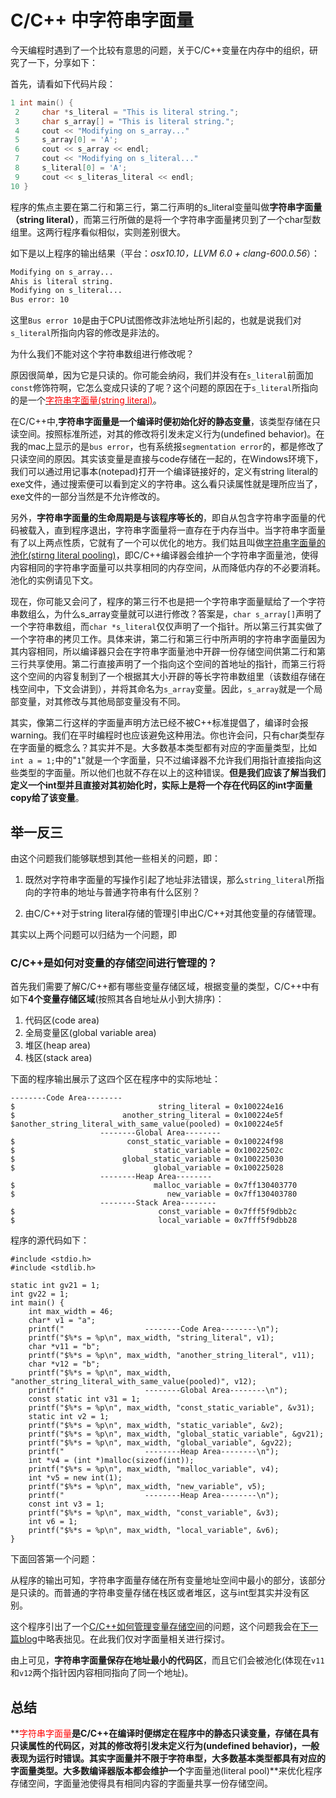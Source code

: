 # C/C++ 中字符串字面量

今天编程时遇到了一个比较有意思的问题，关于C/C++变量在内存中的组织，研究了一下，分享如下：

首先，请看如下代码片段：

```c
1 int main() {
 2     char *s_literal = "This is literal string.";
 3     char s_array[] = "This is literal string.";
 4     cout << "Modifying on s_array..."
 5     s_array[0] = 'A';
 6     cout << s_array << endl;
 7     cout << "Modifying on s_literal..."
 8     s_literal[0] = 'A';
 9     cout << s_literas_literal << endl;
10 }
```

程序的焦点主要在第二行和第三行，第二行声明的s_literal变量叫做**字符串字面量（string literal）**，而第三行所做的是将一个字符串字面量拷贝到了一个char型数组里。这两行程序看似相似，实则差别很大。

如下是以上程序的输出结果（平台：_osx10.10，LLVM 6.0 + clang-600.0.56_）：

```sh
Modifying on s_array...
Ahis is literal string.
Modifying on s_literal...
Bus error: 10
```

这里`Bus error 10`是由于CPU试图修改非法地址所引起的，也就是说我们对`s_literal`所指向内容的修改是非法的。

为什么我们不能对这个字符串数组进行修改呢？

原因很简单，因为它是只读的。你可能会纳闷，我们并没有在`s_literal`前面加`const`修饰符啊，它怎么变成只读的了呢？这个问题的原因在于`s_literal`所指向的是一个[<font color="red">字符串字面量(string literal)</font>](https://en.wikipedia.org/wiki/String_literal)。

在C/C++中,**字符串字面量是一个编译时便初始化好的静态变量**，该类型存储在只读空间。按照标准所述，对其的修改将引发未定义行为(undefined behavior)。在我的mac上显示的是`bus error`，也有系统报`segmentation error`的，都是修改了只读空间的原因。其实该变量是直接与code存储在一起的，在Windows环境下，我们可以通过用记事本(notepad)打开一个编译链接好的，定义有string literal的exe文件，通过搜索便可以看到定义的字符串。这么看只读属性就是理所应当了，exe文件的一部分当然是不允许修改的。

另外，**字符串字面量的生命周期是与该程序等长的**，即自从包含字符串字面量的代码被载入，直到程序退出，字符串字面量将一直存在于内存当中。当字符串字面量有了以上两点性质，它就有了一个可以优化的地方。我们姑且叫做[字符串字面量的池化(stirng literal pooling)](https://en.wikipedia.org/wiki/Literal_pool)，即C/C++编译器会维护一个字符串字面量池，使得内容相同的字符串字面量可以共享相同的内存空间，从而降低内存的不必要消耗。池化的实例请见下文。

现在，你可能又会问了，程序的第三行不也是把一个字符串字面量赋给了一个字符串数组么，为什么s_array变量就可以进行修改？答案是，`char s_array[]`声明了一个字符串数组，而`char *s_literal`仅仅声明了一个指针。所以第三行其实做了一个字符串的拷贝工作。具体来讲，第二行和第三行中所声明的字符串字面量因为其内容相同，所以编译器只会在字符串字面量池中开辟一份存储空间供第二行和第三行共享使用。第二行直接声明了一个指向这个空间的首地址的指针，而第三行将这个空间的内容复制到了一个根据其大小开辟的等长字符串数组里（该数组存储在栈空间中，下文会讲到），并将其命名为`s_array`变量。因此，`s_array`就是一个局部变量，对其修改与其他局部变量没有不同。

其实，像第二行这样的字面量声明方法已经不被C++标准提倡了，编译时会报warning。我们在平时编程时也应该避免这种用法。你也许会问，只有char类型存在字面量的概念么？其实并不是。大多数基本类型都有对应的字面量类型，比如`int a = 1;`中的"`1`"就是一个字面量，只不过编译器不允许我们用指针直接指向这些类型的字面量。所以他们也就不存在以上的这种错误。**但是我们应该了解当我们定义一个int型并且直接对其初始化时，实际上是将一个存在代码区的int字面量copy给了该变量**。

## 举一反三

由这个问题我们能够联想到其他一些相关的问题，即：

1.  既然对字符串字面量的写操作引起了地址非法错误，那么`string_literal`所指向的字符串的地址与普通字符串有什么区别？

2.  由C/C++对于string literal存储的管理引申出C/C++对其他变量的存储管理。

其实以上两个问题可以归结为一个问题，即

### C/C++是如何对变量的存储空间进行管理的？

首先我们需要了解C/C++都有哪些变量存储区域，根据变量的类型，C/C++中有如下**4个变量存储区域**(按照其各自地址从小到大排序)：

1.  代码区(code area)
2.  全局变量区(global variable area)
3.  堆区(heap area)
4.  栈区(stack area)

下面的程序输出展示了这四个区在程序中的实际地址：

```language-bash
--------Code Area--------
$                                string_literal = 0x100224e16
$                        another_string_literal = 0x100224e5f
$another_string_literal_with_same_value(pooled) = 0x100224e5f
                    --------Global Area--------
$                         const_static_variable = 0x100224f98
$                               static_variable = 0x10022502c
$                        global_static_variable = 0x100225030
$                               global_variable = 0x100225028
                    --------Heap Area--------
$                               malloc_variable = 0x7ff130403770
$                                  new_variable = 0x7ff130403780
                    --------Stack Area--------
$                                const_variable = 0x7fff5f9dbb2c
$                                local_variable = 0x7fff5f9dbb28
```

程序的源代码如下：

```language-c--
#include <stdio.h>
#include <stdlib.h>

static int gv21 = 1;
int gv22 = 1;
int main() {
    int max_width = 46;
    char* v1 = "a";
    printf("                  --------Code Area--------\n");
    printf("$%*s = %p\n", max_width, "string_literal", v1);
    char *v11 = "b";
    printf("$%*s = %p\n", max_width, "another_string_literal", v11);
    char *v12 = "b";
    printf("$%*s = %p\n", max_width, "another_string_literal_with_same_value(pooled)", v12);
    printf("                  --------Global Area--------\n");
    const static int v31 = 1;
    printf("$%*s = %p\n", max_width, "const_static_variable", &v31);
    static int v2 = 1;
    printf("$%*s = %p\n", max_width, "static_variable", &v2);
    printf("$%*s = %p\n", max_width, "global_static_variable", &gv21);
    printf("$%*s = %p\n", max_width, "global_variable", &gv22);
    printf("                  --------Heap Area--------\n");
    int *v4 = (int *)malloc(sizeof(int));
    printf("$%*s = %p\n", max_width, "malloc_variable", v4);
    int *v5 = new int(1);
    printf("$%*s = %p\n", max_width, "new_variable", v5);
    printf("                  --------Heap Area--------\n");
    const int v3 = 1;
    printf("$%*s = %p\n", max_width, "const_variable", &v3);
    int v6 = 1;
    printf("$%*s = %p\n", max_width, "local_variable", &v6);
}
```

下面回答第一个问题：

从程序的输出可知，字符串字面量存储在所有变量地址空间中最小的部分，该部分是只读的。而普通的字符串变量存储在栈区或者堆区，这与int型其实并没有区别。

这个程序引出了一个[C/C++如何管理变量存储空间](/How_C_CPP_Manage_Variable_Storage.html)的问题，这个问题我会在[下一篇blog](/How_C_CPP_Manage_Variable_Storage.html)中略表拙见。在此我们仅对字面量相关进行探讨。

由上可见，**字符串字面量保存在地址最小的代码区**，而且它们会被池化(体现在`v11`和`v12`两个指针因内容相同指向了同一个地址)。

## 总结

**<font color="red">字符串字面量</font>**是C/C++在编译时便绑定在程序中的静态只读变量，存储在具有只读属性的代码区，对其的修改将引发未定义行为(undefined behavior)，一般表现为运行时错误。其实字面量并不限于字符串型，大多数基本类型都具有对应的字面量类型。大多数编译器版本都会维护一个**字面量池(literal pool)**来优化程序存储空间，字面量池使得具有相同内容的字面量共享一份存储空间。